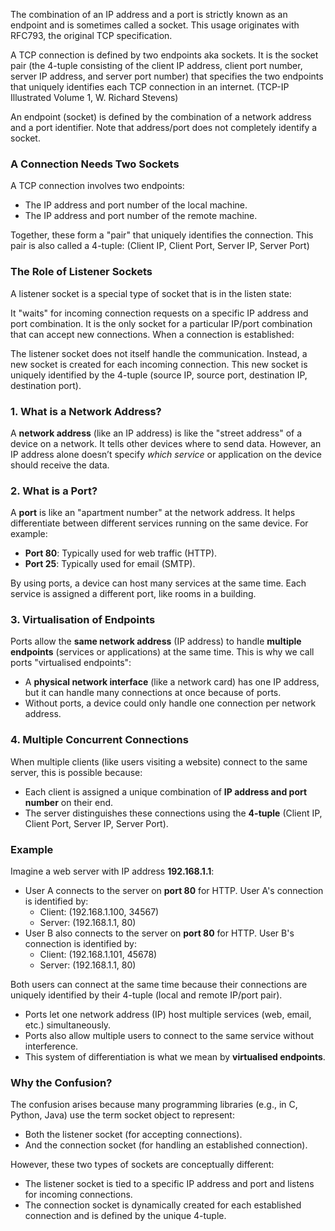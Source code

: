 The combination of an IP address and a port is strictly known as an endpoint and is sometimes called a socket. This usage originates with RFC793, the original TCP specification.

A TCP connection is defined by two endpoints aka sockets. It is the socket pair (the 4-tuple consisting of the client IP address, client port number, server IP address, and server port number) that specifies the two endpoints that uniquely identifies each TCP connection in an internet. (TCP-IP Illustrated Volume 1, W. Richard Stevens)

An endpoint (socket) is defined by the combination of a network address and a port identifier. Note that address/port does not completely identify a socket. 

### A Connection Needs Two Sockets
A TCP connection involves two endpoints:
- The IP address and port number of the local machine.
- The IP address and port number of the remote machine.

Together, these form a "pair" that uniquely identifies the connection. This pair is also called a 4-tuple:
(Client IP, Client Port, Server IP, Server Port)

### The Role of Listener Sockets
A listener socket is a special type of socket that is in the listen state:

It "waits" for incoming connection requests on a specific IP address and port combination.
It is the only socket for a particular IP/port combination that can accept new connections.
When a connection is established:

The listener socket does not itself handle the communication.
Instead, a new socket is created for each incoming connection. This new socket is uniquely identified by the 4-tuple (source IP, source port, destination IP, destination port).

### **1. What is a Network Address?**
A **network address** (like an IP address) is like the "street address" of a device on a network. It tells other devices where to send data. However, an IP address alone doesn’t specify *which service* or application on the device should receive the data.

### **2. What is a Port?**
A **port** is like an "apartment number" at the network address. It helps differentiate between different services running on the same device. For example:
- **Port 80**: Typically used for web traffic (HTTP).
- **Port 25**: Typically used for email (SMTP).

By using ports, a device can host many services at the same time. Each service is assigned a different port, like rooms in a building.

### **3. Virtualisation of Endpoints**
Ports allow the **same network address** (IP address) to handle **multiple endpoints** (services or applications) at the same time. This is why we call ports "virtualised endpoints":
- A **physical network interface** (like a network card) has one IP address, but it can handle many connections at once because of ports.
- Without ports, a device could only handle one connection per network address.

### **4. Multiple Concurrent Connections**
When multiple clients (like users visiting a website) connect to the same server, this is possible because:
- Each client is assigned a unique combination of **IP address and port number** on their end.
- The server distinguishes these connections using the **4-tuple** (Client IP, Client Port, Server IP, Server Port).

### **Example**
Imagine a web server with IP address **192.168.1.1**:
- User A connects to the server on **port 80** for HTTP. User A's connection is identified by:
  - Client: (192.168.1.100, 34567)
  - Server: (192.168.1.1, 80)
- User B also connects to the server on **port 80** for HTTP. User B's connection is identified by:
  - Client: (192.168.1.101, 45678)
  - Server: (192.168.1.1, 80)

Both users can connect at the same time because their connections are uniquely identified by their 4-tuple (local and remote IP/port pair).

- Ports let one network address (IP) host multiple services (web, email, etc.) simultaneously.
- Ports also allow multiple users to connect to the same service without interference.
- This system of differentiation is what we mean by **virtualised endpoints**.

### Why the Confusion?
The confusion arises because many programming libraries (e.g., in C, Python, Java) use the term socket object to represent:

- Both the listener socket (for accepting connections).
- And the connection socket (for handling an established connection).

However, these two types of sockets are conceptually different:

- The listener socket is tied to a specific IP address and port and listens for incoming connections.
- The connection socket is dynamically created for each established connection and is defined by the unique 4-tuple.
